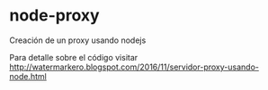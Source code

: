 # node-proxy
Creación de un proxy usando nodejs

Para detalle sobre el código visitar
http://watermarkero.blogspot.com/2016/11/servidor-proxy-usando-node.html

